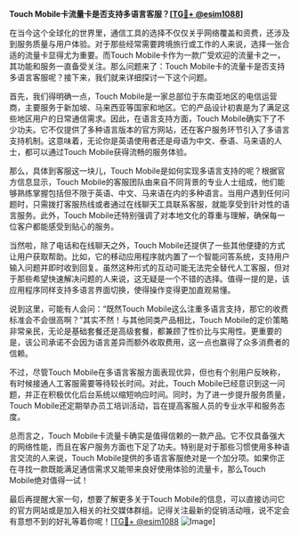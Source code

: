 **Touch Mobile卡流量卡是否支持多语言客服？[[TG💪+ @esim1088](https://t.me/s/esim1088)]**

在当今这个全球化的世界里，通信工具的选择不仅仅关乎网络覆盖和资费，还涉及到服务质量与用户体验。对于那些经常需要跨境旅行或工作的人来说，选择一张合适的流量卡显得尤为重要。而Touch Mobile卡作为一款广受欢迎的流量卡之一，其功能和服务一直备受关注。那么问题来了：Touch Mobile卡的流量卡是否支持多语言客服呢？接下来，我们就来详细探讨一下这个问题。

首先，我们得明确一点，Touch Mobile是一家总部位于东南亚地区的电信运营商，主要服务于新加坡、马来西亚等国家和地区。它的产品设计初衷是为了满足这些地区用户的日常通信需求。因此，在语言支持方面，Touch Mobile确实下了不少功夫。它不仅提供了多种语言版本的官方网站，还在客户服务环节引入了多语言支持机制。这意味着，无论你是英语使用者还是母语为中文、泰语、马来语的人士，都可以通过Touch Mobile获得流畅的服务体验。

那么，具体到客服这一块儿，Touch Mobile是如何实现多语言支持的呢？根据官方信息显示，Touch Mobile的客服团队由来自不同背景的专业人士组成，他们能够熟练掌握包括但不限于英语、中文、马来语在内的多种语言。当用户遇到任何问题时，只需拨打客服热线或者通过在线聊天工具联系客服，就能享受到针对性的语言服务。此外，Touch Mobile还特别强调了对本地文化的尊重与理解，确保每一位客户都能感受到贴心的服务。

当然啦，除了电话和在线聊天之外，Touch Mobile还提供了一些其他便捷的方式让用户获取帮助。比如，它的移动应用程序就内置了一个智能问答系统，支持用户输入问题并即时收到回复。虽然这种形式的互动可能无法完全替代人工客服，但对于那些希望快速解决问题的人来说，这无疑是一个不错的选择。值得一提的是，该应用程序同样支持多语言界面切换，使得操作变得更加直观易懂。

说到这里，可能有人会问：“既然Touch Mobile这么注重多语言支持，那它的收费标准会不会很高啊？”其实不然！与其他同类产品相比，Touch Mobile的定价策略非常亲民，无论是基础套餐还是高级套餐，都兼顾了性价比与实用性。更重要的是，该公司承诺不会因为语言差异而额外收取费用，这一点也赢得了众多消费者的信赖。

不过，尽管Touch Mobile在多语言客服方面表现优异，但也有个别用户反映称，有时候接通人工客服需要等待较长时间。对此，Touch Mobile已经意识到这一问题，并正在积极优化后台系统以缩短响应时间。同时，为了进一步提升服务质量，Touch Mobile还定期举办员工培训活动，旨在提高客服人员的专业水平和服务态度。

总而言之，Touch Mobile卡流量卡确实是值得信赖的一款产品。它不仅具备强大的网络性能，而且在客户服务方面也下足了功夫。特别是对于那些习惯使用多种语言交流的人来说，Touch Mobile提供的多语言客服绝对是一个加分项。如果你正在寻找一款既能满足通信需求又能带来良好使用体验的流量卡，那么Touch Mobile绝对值得一试！

最后再提醒大家一句，想要了解更多关于Touch Mobile的信息，可以直接访问它的官方网站或是加入相关的社交媒体群组。记得关注最新的促销活动哦，说不定会有意想不到的好礼等着你呢！[[TG💪+ @esim1088](https://t.me/s/esim1088) ![Image](https://i.postimg.cc/4NQfJmqS/Snipaste-2025-05-13-00-14-12.png)]